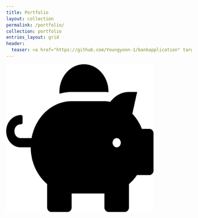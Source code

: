 ```yaml
---
title: Portfolio
layout: collection
permalink: /portfolio/
collection: portfolio
entries_layout: grid
header:
  teaser: <a href="https://github.com/Youngyoon-1/bankapplication" target="_blank" title="GitHub repository"><img align="center" src="/assets/images/piggy-bank-solid.svg" height="300px" width="300px"></a>
---
```

<a href="https://github.com/Youngyoon-1/bankapplication" target="_blank" title="GitHub repository"><img align="center" src="/assets/images/piggy-bank-solid.svg" height="400px" width="400px"></a>
